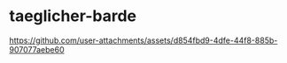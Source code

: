# taeglicher-barde


https://github.com/user-attachments/assets/d854fbd9-4dfe-44f8-885b-907077aebe60

